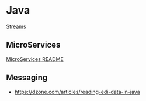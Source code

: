 # Java

[Streams](Streams)

## MicroServices
[MicroServices README](MicroServices/README)



## Messaging

- https://dzone.com/articles/reading-edi-data-in-java
